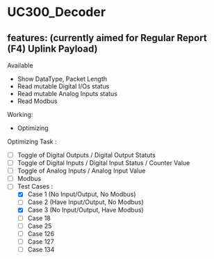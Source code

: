 ﻿# UC300_Decoder

## features: (currently aimed for Regular Report (F4) Uplink Payload)
Available
- Show DataType, Packet Length
- Read mutable Digital I/Os status
- Read mutable Analog Inputs status
- Read Modbus

Working:
- Optimizing

Optimizing Task :

- [ ] Toggle of Digital Outputs / Digital Output Statuts
- [ ] Toggle of Digital Inputs / Digital Input Status / Counter Value
- [ ] Toggle of Analog Inputs / Analog Input Value
- [ ] Modbus
- [ ] Test Cases :
  - [x] Case 1 (No Input/Output, No Modbus)
  - [ ] Case 2 (Have Input/Output, No Modbus)
  - [x] Case 3 (No Input/Output, Have Modbus)
  - [ ] Case 18
  - [ ] Case 25
  - [ ] Case 126
  - [ ] Case 127
  - [ ] Case 134
